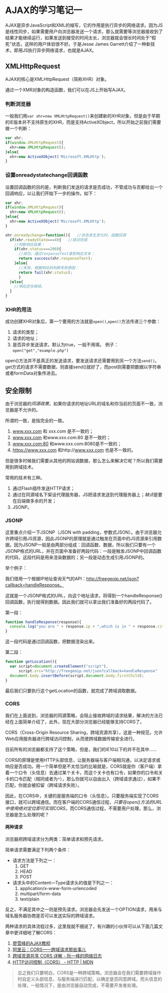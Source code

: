 # AJAX的学习笔记一


AJAX是异步JavaScript和XML的缩写，它的作用是执行异步的网络请求。因为JS是线性同步，如果需要用户向浏览器发送一个请求，那么就需要等浏览器接收到了结果才能继续运行，如果发送到接受的时间太长，浏览器就会很长时间处于“假死”状态，这样的用户体验很不好。于是Jesse James Garrett介绍了一种新技术，即用JS执行异步网络请求，也就是AJAX。

## XMLHttpRequest
AJAX的核心是XMLHttpRequest（简称XHR）对象。

通过一个XMR对象的构造函数，我们可以在JS上开始写AJAX。

### 判断浏览器
一般我们用`var xhr=new XMLHttpRequest()`来创建新的XHR对象，但是由于早期的IE版本并不支持原生的XHR，而是支持ActiveXObject，所以开始之前我们需要做一个判断：
```js
var xhr;
if(window.XMLHttpRequest){
  xhr=new XMLHttpRequest();
}else{
  xhr=new ActiveXObject('Microsoft.XMLHttp');
}
```

### 设置onreadystatechange回调函数
设置回调函数的目的是，判断我们发送的请求是否成功，不管成功与否都给出一个回调响应，以让我们开始下一步的操作。如下：
```js
var xhr;
if(window.XMLHttpRequest){
  xhr=new XMLHttpRequest();
}else{
  xhr=new ActiveXObject('Microsoft.XMLHttp');
}

xhr.onreadychange=function(){   //状态发生变化时，函数回调
  if(xhr.readyState===4){   //成功完成
    //判断响应结果：
    if(xhr.status===200){
      //成功，通过responseText拿到响应文本：
      return success(xhr.responseText);
    }else{
      //失败，根据响应码判断失败原因：
      return fail(xhr.status);
	  }
  }else{
    //响应还在继续。
  }
}
```

### XHR的用法
成功创建XHR对象后，第一个要用的方法就是`open()`,`open()`方法传递三个参数：
1. 请求的类型；
2. 请求的地址；
3. 是否异步发送请求，默认为true，一般不用填。
例子：
`open("get","example.php")`

open()方法并不是真正的发送请求，要发送请求还需要用到另一个方法`send()`。get方式的请求不需要数据，则直接send()就好了，而post则需要把数据以字符串或者formData对象传进去。

## 安全限制
由于浏览器的*同源政策*，如果你请求的地址URL的域名和你当前的页面不一致，浏览器是不允许的。

所谓的一致，是指完全的一致。

1. www.xxx.com 和 xxx.com 是不一致的；
2. www.xxx.com 和www.xxx.com:80 是不一致的；
3. www.xxx.com:80 和www.xxx.com:8080是不一致的；
4. https://www.xxx.com 和http://www.xxx.com 也是不一致的。 

但是很多时候我们需要从其他的网站调数据，那么怎么来解决它呢？所以我们需要用到跨域技术。

常用的技术有三种。

1. 通过Flash插件发送HTTP请求；
2. 通过在同源域名下架设代理服务器，JS把请求发送到代理服务器上；*缺点*是要在后端做多余的开发；
3. JSONP。

### JSONP
这里重点介绍一下JSONP（JSON with padding，参数式JSON）。由于浏览器允许跨域引用JS资源，因此JSONP的原理就是通过触发在页面中的JS资源来引用数据。因为JSONP一般是由两部分组成：回调函数、数据，所以我们只要有一个JSONP格式的URL，并在页面中准备好两段代码：一段是触发JSONP中回调函数的代码，这段代码是用来渲染数据的；另一段是动态生成引用JSONP的。

举个例子：

我们借用一个根据IP地址查询天气的API：http://freegeoip.net/json?callback=handleResponse。

这就是一个JSONP格式的URL，向这个地址请求，将得到一个handleResponse()回调函数，执行就得到数据。因此我们就可以拿出我们准备好的两段代码了。

第一段：
```js
function handleResponse(response){
  console.log("you are " + response.ip + ",which is in " + response.city + response.region_name);
}
```
这一段代码是通过回调函数，把数据渲染出来。

第二段：
```js
function getLocation(){
  var script=document.createElement("script"),
      script.src="http://freegeoip.net/json?callback=handleResponse"
  document.body.insertBefore(script,document.body.firstChild);
}
```

最后我们只要执行这个getLocation的函数，就完成了跨域调取数据。

### CORS
我们在上面说到，浏览器的同源策略，会阻止接收跨域的请求结果，解决的方法已经在上面简单介绍了，此外，现在大部分浏览器已经能够支持CORS了。

CORS（Cross-Origin Resource Sharing，跨域资源共享），这是一种规范，允许Web应用服务器进行跨域访问控制，从而使跨域数据传输安全进行。

目前所有的浏览器都支持了这个策略，但是，我们的IE10以下的并不在其中……

CORS的原理是使用HTTP头部信息，让服务器端与客户端相沟通，以决定请求或响应是否成功。用一个简单但是不太恰当的比喻就是，CORS就是你（客户端）拿着一个口令（头信息）去通过某个关卡，而这个关卡也有口令，如果你的口令和关卡的口令匹配（相同或者为`*`），那么你就可以自由出入（跨域请求通过），如果不匹配，你就会被扣留（跨域请求失败）。

因此，在CORS中，关键的是服务端的口令（头信息）。只要服务端实现了CORS接口，就可以跨域通信。而在客户端的CORS通信过程，*只要在open()方法的URL中使用绝对定位即可实现CORS*，而CORS通信过程，不需要用户处理，那么，浏览器是怎么处理的呢？

#### 两种请求
浏览器把跨域请求分为两类：简单请求和预先请求。

简单请求需要满足下列两个条件：

* 请求方法是下列之一：
	1. GET
	2. HEAD
	3. POST
* 请求头中的Content—Type请求头的值是下列之一：
	1. application/x-www-form-urlencoded
	2. multipart/form-data
	3. text/plain

反之，不满足其中之一则是预先请求。浏览器会先发送一个OPTION请求，用来与域名服务器协商是否可以发送实际的跨域请求。

两种请求的具体流程过多，这里我就不细说了，有兴趣的小伙伴可以从下面几篇文章中更详细地了解CORS：
1. [廖雪峰的AJAX教程](https://developer.mozilla.org/zh-CN/docs/Web/HTTP/Access_control_CORS)
2. [阿里云：CORS——跨域请求那些事儿](https://yq.aliyun.com/articles/69313)
3. [跨域资源共享 CORS 详解 - 阮一峰的网络日志](http://www.ruanyifeng.com/blog/2016/04/cors.html)
4. [HTTP访问控制（CORS） - HTTP | MDN](https://developer.mozilla.org/zh-CN/docs/Web/HTTP/Access_control_CORS)

> 总之我们只要明白，CORS是一种跨域策略。浏览器会在我们需要跨域操作时自定义头部信息，与服务端进行匹配，以确定是否同意跨域。而头信息的处理，一般情况下，是由浏览器自动完成，不需要开发者处理。

